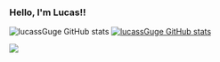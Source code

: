 ### Hello, I'm Lucas!!

![lucassGuge GitHub stats](https://github-readme-stats.vercel.app/api?username=lucassGuge&show_icons=true&theme=radical)
[![lucassGuge GitHub stats](https://github-readme-stats.vercel.app/api?username=lucassGuge)](https://github.com/lucassGuge/github-readme-stats)
<div>
  <a href="https://www.linkedin.com/in/gugelucas/">
    <img src="https://img.shields.io/badge/LinkedIn-0077B5?style=for-the-badge&logo=linkedin&logoColor=white">
  </a>
</div>
